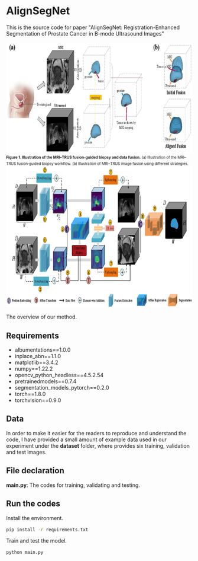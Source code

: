 # AlignSegNet
This is the source code for paper "AlignSegNet: Registration-Enhanced Segmentation of Prostate Cancer in B-mode Ultrasound Images"

<div align=center><img width="800" height="300" src="https://github.com/sangst-lab/AlignSegNet/blob/main/figures/Figure_1.jpg"/></div>
  <figcaption style="text-align:left; font-size:0.85em; line-height:1.4;">
    <small>
      <strong>Figure 1. Illustration of the MRI–TRUS fusion‑guided biopsy and data fusion.</strong>  
      (a) Illustration of the MRI–TRUS fusion‑guided biopsy workflow. (b) Illustration of MRI–TRUS image fusion using different strategies.
    </small>
  </figcaption>

<div align=center><img width="1200" height="380" src="https://github.com/sangst-lab/AlignSegNet/blob/main/figures/Figure_2.jpg"/></div>
<p align="left"> 
The overview of our method. 
</p>

## Requirements
* albumentations==1.0.0
* inplace_abn==1.1.0
* matplotlib==3.4.2
* numpy==1.22.2
* opencv_python_headless==4.5.2.54
* pretrainedmodels==0.7.4
* segmentation_models_pytorch==0.2.0
* torch==1.8.0
* torchvision==0.9.0

## Data
In order to make it easier for the readers to reproduce and understand the code, I have provided a small amount of example data used in our experiment under the **dataset** folder, where provides six training, validation and test images.

## File declaration


**main.py**: The codes for training, validating and testing.

## Run the codes
Install the environment.
```bash
pip install -r requirements.txt
```

Train and test the model.
```bash
python main.py
```
